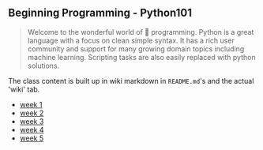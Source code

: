 ## Beginning Programming - Python101

> Welcome to the wonderful world of :snake: programming. Python is a great language with a focus on clean simple syntax. It has a rich user community and support for many growing domain topics including machine learning. Scripting tasks are also easily replaced with python solutions.

The class content is built up in wiki markdown in `README.md`'s and the actual 'wiki' tab.

* [week 1](week1)
* [week 2](week2)
* [week 3](week3)
* [week 4](week4)
* [week 5](week5)
